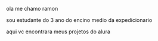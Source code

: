 ola me chamo ramon

sou estudante do 3 ano do encino medio da expedicionario

aqui vc encontrara meus projetos do alura
